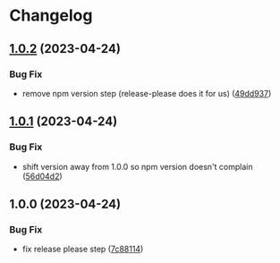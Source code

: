 # Changelog

## [1.0.2](https://github.com/glowbuzzer/create-glowbuzzer-app/compare/v1.0.1...v1.0.2) (2023-04-24)


### Bug Fix

* remove npm version step (release-please does it for us) ([49dd937](https://github.com/glowbuzzer/create-glowbuzzer-app/commit/49dd937ca62e3fc2f9954057648577233291d864))

## [1.0.1](https://github.com/glowbuzzer/create-glowbuzzer-app/compare/v1.0.0...v1.0.1) (2023-04-24)


### Bug Fix

* shift version away from 1.0.0 so npm version doesn't complain ([56d04d2](https://github.com/glowbuzzer/create-glowbuzzer-app/commit/56d04d22a651cdd25ef4049150359226ea07b0b1))

## 1.0.0 (2023-04-24)


### Bug Fix

* fix release please step ([7c88114](https://github.com/glowbuzzer/create-glowbuzzer-app/commit/7c881144ae573976760aab3a229c39ced3bdb500))
